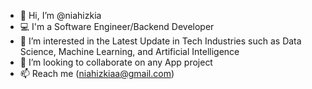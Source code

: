 - 👋 Hi, I’m @niahizkia
- 💻 I'm a Software Engineer/Backend Developer 
- 👀 I’m interested in the Latest Update in Tech Industries such as Data Science, Machine Learning, and Artificial Intelligence
- 💞️ I’m looking to collaborate on any App project
- 📫 Reach me (niahizkiaa@gmail.com)

<!---
niahizkia/niahizkia is a ✨ special ✨ repository because its `README.md` (this file) appears on your GitHub profile.
You can click the Preview link to take a look at your changes.
--->
